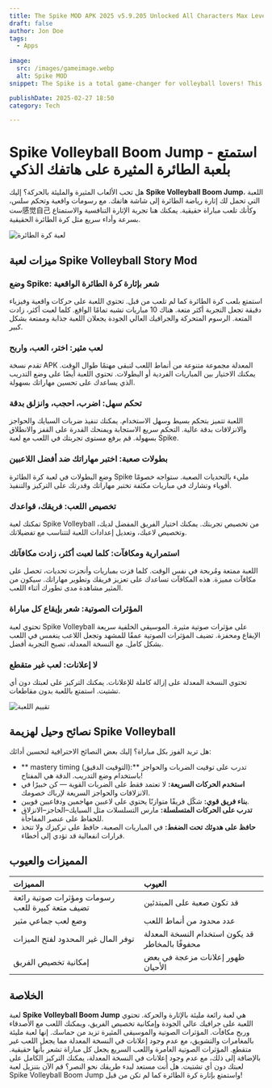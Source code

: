 ```yaml
---
title: The Spike MOD APK 2025 v5.9.205 Unlocked All Characters Max Level
draft: false
author: Jon Doe 
tags:
  - Apps
  
image:
  src: /images/gameimage.webp
  alt: Spike MOD
snippet: The Spike is a total game-changer for volleyball lovers! This exciting volleyball game would take your skills to the next level! It is a place where you compete with your opponents, which will help you to stay focused and build confidence. 

publishDate: 2025-02-27 18:50
category: Tech

---
```


# Spike Volleyball Boom Jump - استمتع بلعبة الطائرة المثيرة على هاتفك الذكي

هل تحب الألعاب المثيرة والمليئة بالحركة؟ إليك **Spike Volleyball Boom Jump**، اللعبة التي تحمل لك إثارة رياضة الطائرة إلى شاشة هاتفك. مع رسومات واقعية وتحكم سلس، ست感觉自己 وكأنك تلعب مباراة حقيقية. يمكنك هنا تجربة الإثارة التنافسية والاستمتاع بسرعة وأداء سريع مثل كرة الطائرة الحقيقية.

![لعبة كرة الطائرة](/images/gameimage.webp )

## ميزات لعبة Spike Volleyball Story Mod

### وضع Spike: شعر بإثارة كرة الطائرة الواقعية  
استمتع بلعب كرة الطائرة كما لم تلعب من قبل. تحتوي اللعبة على حركات واقعية وفيزياء دقيقة تجعل التجربة أكثر متعة. هناك 10 مباريات تشبه تمامًا الواقع. كلما لعبت أكثر، زادت المتعة. الرسوم المتحركة والجرافيك العالي الجودة يجعلان اللعبة جذابة وممتعة بشكل كبير.

### لعب مثير: اختر، العب، واربح  
تقدم نسخة APK المعدلة مجموعة متنوعة من أنماط اللعب لتبقى مهتمًا طوال الوقت. يمكنك الاختيار بين المباريات الفردية أو البطولات. تحتوي اللعبة أيضًا على وضع التدريب الذي يساعدك على تحسين مهاراتك بسهولة.

### تحكم سهل: اضرب، احجب، وانزلق بدقة  
اللعبة تتميز بتحكم بسيط وسهل الاستخدام. يمكنك تنفيذ ضربات السبايك والحواجز والانزلاقات بدقة عالية. التحكم سريع الاستجابة ويمنحك القدرة على القفز والانطلاق بسهولة. قم برفع مستوى تجربتك في اللعب مع لعبة Spike.

### بطولات صعبة: اختبر مهاراتك ضد أفضل اللاعبين  
وضع البطولات في لعبة كرة الطائرة Spike مليء بالتحديات الصعبة. ستواجه خصومًا أقوياء وتشارك في مباريات مكثفة تختبر مهاراتك وقدرتك على التركيز والتنفيذ.

### تخصيص اللعب: فريقك، قواعدك  
تمكنك لعبة Spike Volleyball من تخصيص تجربتك. يمكنك اختيار الفريق المفضل لديك، وتخصيص لاعبك، وتعديل إعدادات اللعبة لتتناسب مع تفضيلاتك.

### استمرارية ومكافآت: كلما لعبت أكثر، زادت مكافآتك  
اللعبة ممتعة ومُربحة في نفس الوقت. كلما فزت بمباريات وأنجزت تحديات، تحصل على مكافآت مميزة. هذه المكافآت تساعدك على تعزيز فريقك وتطوير مهاراتك. سيكون من المثير مشاهدة مدى تطورك أثناء اللعب.

### المؤثرات الصوتية: شعر بإيقاع كل مباراة  
تحتوي لعبة Spike Volleyball على مؤثرات صوتية مثيرة. الموسيقى الخلفية سريعة الإيقاع ومحفزة. تضيف المؤثرات الصوتية عمقًا للمشهد وتجعل اللاعب ينغمس في اللعب بشكل كامل. مع النسخة المعدلة، تصبح التجربة أفضل.

### لا إعلانات: لعب غير متقطع  
تحتوي النسخة المعدلة على إزالة كاملة للإعلانات. يمكنك التركيز على لعبتك دون أي تشتيت. استمتع باللعبة بدون مقاطعات.

![تقييم اللعبة](/images/gameimage.webp )

## نصائح وحيل لهزيمة Spike Volleyball

هل تريد الفوز بكل مباراة؟ إليك بعض النصائح الاحترافية لتحسين أدائك:
- ** mastery timing (التوقيت الدقيق):** تدرب على توقيت الضربات والحواجز باستخدام وضع التدريب. الدقة هي المفتاح!
- **استخدم الحركات السريعة:** لا تعتمد فقط على الضربات القوية — كن خبيرًا في الانزلاقات والحواجز السريعة لإرباك خصومك.
- **بناء فريق قوي:** شكّل فريقًا متوازنًا يحتوي على لاعبين مهاجمين ودفاعيين قويين.
- **تدرب على الحركات المتسلسلة:** مارس التسلسلات مثل السبايك–الحاجز–الانزلاق للحفاظ على عنصر المفاجأة.
- **حافظ على هدوئك تحت الضغط:** في المباريات الصعبة، حافظ على تركيزك ولا تتخذ قرارات انفعالية قد تؤدي إلى أخطاء.

## المميزات والعيوب

| المميزات | العيوب |
| :---- | :---- |
| رسومات ومؤثرات صوتية رائعة تضيف متعة كبيرة للعب | قد تكون صعبة على المبتدئين |
| وضع لعب جماعي مثير | عدد محدود من أنماط اللعب |
| توفر المال غير المحدود لفتح الميزات | قد يكون استخدام النسخة المعدلة محفوفًا بالمخاطر |
| إمكانية تخصيص الفريق | ظهور إعلانات مزعجة في بعض الأحيان |

## الخلاصة

لعبة **Spike Volleyball Boom Jump** هي لعبة رائعة مليئة بالإثارة والحركة. تحتوي اللعبة على جرافيك عالي الجودة وإمكانية تخصيص الفريق، ويمكنك اللعب مع الأصدقاء وربح مكافآت. المؤثرات الصوتية والموسيقى المثيرة تزيد من حماسك. إنها لعبة مليئة بالمغامرات والتشويق، مع عدم وجود إعلانات في النسخة المعدلة مما يجعل اللعب غير متقطع. المؤثرات الصوتية الغامرة واللعب السريع يجعل كل مباراة تشعر بأنها حقيقية. بالإضافة إلى ذلك، مع عدم وجود إعلانات في النسخة المعدلة، يمكنك التركيز الكامل على لعبتك دون أي تشتيت. هل أنت مستعد لبدء طريقك نحو النصر؟ قم الآن بتنزيل لعبة Spike Volleyball Boom Jump واستمتع بإثارة كرة الطائرة كما لم تكن من قبل!